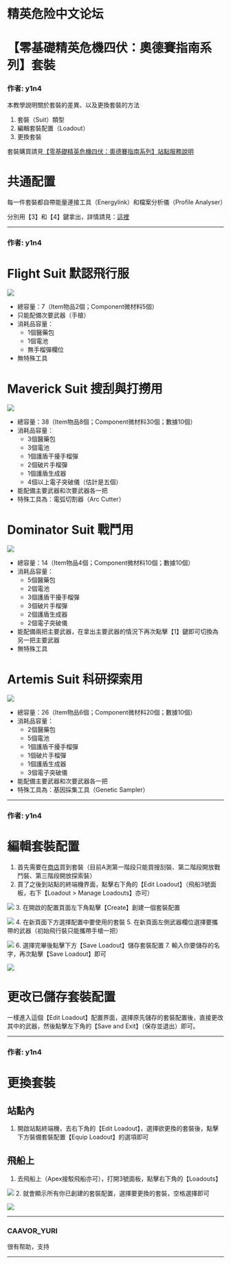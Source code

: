 




精英危险中文论坛
=========







 




# 【零基礎精英危機四伏：奧德賽指南系列】套裝





### 作者: y1n4



本教學說明關於套裝的差異、以及更換套裝的方法


1. 套裝（Suit）類型
2. 編輯套裝配置（Loadout）
3. 更換套裝


套裝購買請見[【零基礎精英危機四伏：奧德賽指南系列】站點服務說明](https://forum.elitedanger.cn/d/707/5)


共通配置
====


每一件套裝都自帶能量連接工具（Energylink）和檔案分析儀（Profile Analyser）  

分別用【3】和【4】鍵拿出，詳情請見：[這裡](https://forum.elitedanger.cn/d/716)






---



### 作者: y1n4



Flight Suit 默認飛行服
=================


![](https://qiniu.elitedanger.cn/assets/files/2021-04-02/1617349168-795837-elite-dangerous-remlok-suit.png)


* 總容量：7（Item物品2個；Component微材料5個）
* 只能配備次要武器（手槍）
* 消耗品容量：
	+ 1個醫藥包
	+ 1個電池
	+ 無手榴彈欄位
* 無特殊工具


Maverick Suit 搜刮與打撈用
====================


![](https://qiniu.elitedanger.cn/assets/files/2021-03-31/1617215837-408980-164694115-10164842827260564-3611554568591679220-o.jpeg)


* 總容量：38（Item物品8個；Component微材料30個；數據10個）
* 消耗品容量：
	+ 3個醫藥包
	+ 3個電池
	+ 1個護盾干擾手榴彈
	+ 2個破片手榴彈
	+ 1個護盾生成器
	+ 4個以上電子突破儀（估計是五個）
* 能配備主要武器和次要武器各一把
* 特殊工具為：電弧切割器（Arc Cutter）


Dominator Suit 戰鬥用
==================


![](https://qiniu.elitedanger.cn/assets/files/2021-03-31/1617215847-664554-165801834-10164851552955564-4656044649898847537-o.jpeg)


* 總容量：14（Item物品4個；Component微材料10個；數據10個）
* 消耗品容量：
	+ 5個醫藥包
	+ 2個電池
	+ 3個護盾干擾手榴彈
	+ 3個破片手榴彈
	+ 2個護盾生成器
	+ 2個電子突破儀
* 能配備兩把主要武器，在拿出主要武器的情況下再次點擊【1】鍵即可切換為另一把主要武器
* 無特殊工具


Artemis Suit 科研探索用
==================


![](https://qiniu.elitedanger.cn/assets/files/2021-03-31/1617215867-909746-162079475-10164832902220564-6278402568531332928-o.jpeg)


* 總容量：26（Item物品6個；Component微材料20個；數據10個）
* 消耗品容量：
	+ 2個醫藥包
	+ 5個電池
	+ 1個護盾干擾手榴彈
	+ 1個破片手榴彈
	+ 1個護盾生成器
	+ 3個電子突破儀
* 能配備主要武器和次要武器各一把
* 特殊工具為：基因採集工具（Genetic Sampler）






---



### 作者: y1n4



編輯套裝配置
======


1. 首先需要在[商店](https://forum.elitedanger.cn/d/707/5)買到套裝（目前A測第一階段只能買搜刮裝、第二階段開放戰鬥裝、第三階段開放探索裝）
2. 買了之後到站點的終端機界面，點擊右下角的【Edit Loadout】（飛船3號面板，右下【Loadout > Manage Loadouts】亦可）  

![](https://qiniu.elitedanger.cn/assets/files/2021-03-30/1617122600-451718-terminal02.jpeg)
3. 在開啟的配置頁面左下角點擊【Create】創建一個套裝配置  

![](https://qiniu.elitedanger.cn/assets/files/2021-04-01/1617290031-896828-loadout01.jpeg)
4. 在新頁面下方選擇配置中要使用的套裝
5. 在新頁面左側武器欄位選擇要攜帶的武器（初始飛行裝只能攜帶手槍一把）  

![](https://qiniu.elitedanger.cn/assets/files/2021-04-01/1617290747-420837-loadout03.jpeg)
6. 選擇完畢後點擊下方【Save Loadout】儲存套裝配置
7. 輸入你要儲存的名字，再次點擊【Save Loadout】即可  

![](https://qiniu.elitedanger.cn/assets/files/2021-04-01/1617290515-823936-loadout02.jpeg)


更改已儲存套裝配置
=========


一樣進入這個【Edit Loadout】配置界面，選擇原先儲存的套裝配置後，直接更改其中的武器，然後點擊左下角的【Save and Exit】（保存並退出）即可。






---



### 作者: y1n4



更換套裝
====


站點內
---


1. 開啟站點終端機，去右下角的【Edit Loadout】，選擇欲更換的套裝後，點擊下方裝備套裝配置【Equip Loadout】的選項即可


飛船上
---


1. 去飛船上（Apex接駁飛船亦可），打開3號面板，點擊右下角的【Loadouts】  

![](https://qiniu.elitedanger.cn/assets/files/2021-04-01/1617291545-354625-changeloadout01.jpeg)
2. 就會顯示所有你已創建的套裝配置，選擇要更換的套裝，空格選擇即可  

![](https://qiniu.elitedanger.cn/assets/files/2021-04-01/1617292185-708469-changeloadout02.jpeg)






---



### CAAVOR\_YURI



很有帮助，支持






---










